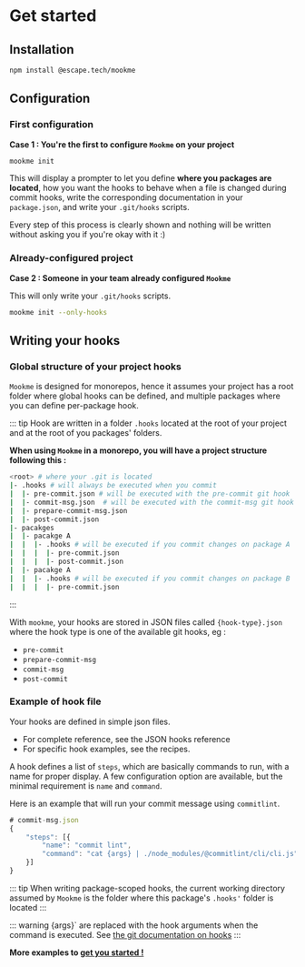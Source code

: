 # Get started

## Installation

```bash
npm install @escape.tech/mookme
```

## Configuration

### First configuration

**Case 1 : You're the first to configure `Mookme` on your project**

```bash
mookme init
```

This will display a prompter to let you define **where you packages are located**, how you want the hooks to behave when a file is changed during commit hooks, write the corresponding documentation in your `package.json`, and write your `.git/hooks` scripts.

Every step of this process is clearly shown and nothing will be written without asking you if you're okay with it :)

### Already-configured project

**Case 2 : Someone in your team already configured `Mookme`**

This will only write your `.git/hooks` scripts.

```bash
mookme init --only-hooks
```

## Writing your hooks

### Global structure of your project hooks

`Mookme` is designed for monorepos, hence it assumes your project has a root folder where global hooks can be defined, and multiple packages where you can define per-package hook.

::: tip
Hook are written in a folder `.hooks` located at the root of your project and at the root of you packages' folders.

**When using `Mookme` in a monorepo, you will have a project structure following this :**

```bash
<root> # where your .git is located
|- .hooks # will always be executed when you commit
|  |- pre-commit.json # will be executed with the pre-commit git hook
|  |- commit-msg.json  # will be executed with the commit-msg git hook
|  |- prepare-commit-msg.json
|  |- post-commit.json
|- pacakges
|  |- pacakge A
|  |  |- .hooks # will be executed if you commit changes on package A
|  |  |  |- pre-commit.json 
|  |  |  |- post-commit.json
|  |- pacakge A
|  |  |- .hooks # will be executed if you commit changes on package B
|  |  |  |- pre-commit.json
```

:::

With `mookme`, your hooks are stored in JSON files called `{hook-type}.json` where the hook type is one of the available git hooks, eg :

- `pre-commit`
- `prepare-commit-msg`
- `commit-msg`
- `post-commit`

### Example of hook file

Your hooks are defined in simple json files.

- For complete reference, see the JSON hooks reference
- For specific hook examples, see the recipes.

A hook defines a list of `steps`, which are basically commands to run, with a name for proper display. A few configuration option are available, but the minimal requirement is `name` and `command`.

Here is an example that will run your commit message using `commitlint`.

```js
# commit-msg.json
{
    "steps": [{
        "name": "commit lint",
        "command": "cat {args} | ./node_modules/@commitlint/cli/cli.js"
    }]
}
```

::: tip
When writing package-scoped hooks, the current working directory assumed by `Mookme` is the folder where this package's `.hooks'` folder is located
:::

::: warning
{args}` are replaced with the hook arguments when the command is executed. See [the  git documentation on hooks](https://git-scm.com/book/en/v2/Customizing-Git-Git-Hooks)
:::

**More examples to [get you started !](./docs/hooks-examples/index.md)**
